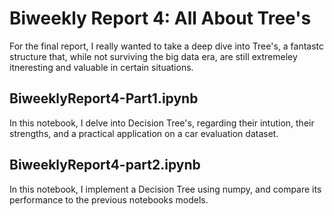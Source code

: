 # Biweekly Report 4: All About Tree's #

For the final report, I really wanted to take a deep dive into Tree's, a fantastc structure that, while not surviving the big data era, are still extremeley itneresting and valuable in certain situations. 

## BiweeklyReport4-Part1.ipynb
In this notebook, I delve into Decision Tree's, regarding their intution, their strengths, and a practical application on a car evaluation dataset.

## BiweeklyReport4-part2.ipynb
In this notebook, I implement a Decision Tree using numpy, and compare its performance to the previous notebooks models.
